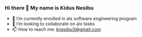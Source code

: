 ### Hi there 👋 My name is Kidus Nesibu
- 🌱 I’m currently enrolled in alx software engineering program
- 👯 I’m looking to collaborate on alx tasks
- 📫 How to reach me: knesibu3@gmail.com
